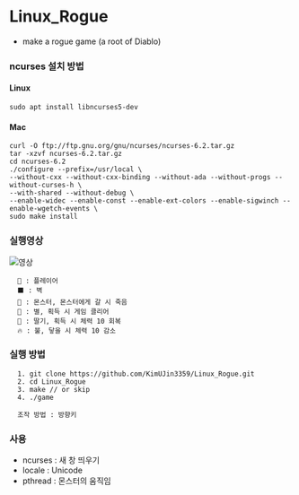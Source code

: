 # Linux_Rogue
- make a rogue game (a root of Diablo)

### ncurses 설치 방법
#### Linux
```
sudo apt install libncurses5-dev
```

#### Mac
```
curl -O ftp://ftp.gnu.org/gnu/ncurses/ncurses-6.2.tar.gz
tar -xzvf ncurses-6.2.tar.gz
cd ncurses-6.2
./configure --prefix=/usr/local \
--without-cxx --without-cxx-binding --without-ada --without-progs --without-curses-h \
--with-shared --without-debug \
--enable-widec --enable-const --enable-ext-colors --enable-sigwinch --enable-wgetch-events \
sudo make install
```

### 실행영상
![영상](https://user-images.githubusercontent.com/50474972/113121643-d0506980-924d-11eb-9d40-d3f6467e63fd.gif)

```
  🧍 : 플레이어
  ⬛ : 벽
  🐲 : 몬스터, 몬스터에게 갈 시 죽음
  🌟 : 별, 획득 시 게임 클리어
  🍓 : 딸기, 획득 시 체력 10 회복
  🔥 : 불, 닿을 시 체력 10 감소
```

### 실행 방법
```
  1. git clone https://github.com/KimUJin3359/Linux_Rogue.git
  2. cd Linux_Rogue
  3. make // or skip
  4. ./game
  
  조작 방법 : 방향키
```

### 사용 
- ncurses : 새 창 띄우기
- locale : Unicode
- pthread : 몬스터의 움직임
